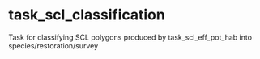 # task_scl_classification
Task for classifying SCL polygons produced by task_scl_eff_pot_hab into species/restoration/survey
